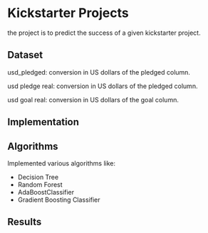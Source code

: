# Kickstarter Projects
the project is to predict the success of a given kickstarter project.
## Dataset
usd_pledged: conversion in US dollars of the pledged column.

usd pledge real: conversion in US dollars of the pledged column.

usd goal real: conversion in US dollars of the goal column.

## Implementation

## Algorithms
Implemented various algorithms like:
- Decision Tree
- Random Forest
- AdaBoostClassifier
- Gradient Boosting Classifier


## Results

